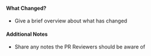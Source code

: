 #### What Changed?
* Give a brief overview about what has changed

#### Additional Notes
* Share any notes the PR Reviewers should be aware of